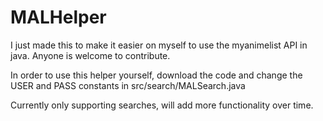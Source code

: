 # MALHelper

I just made this to make it easier on myself to use the myanimelist API in java. Anyone is welcome to contribute.

In order to use this helper yourself, download the code and change the USER and PASS constants in src/search/MALSearch.java

Currently only supporting searches, will add more functionality over time.
